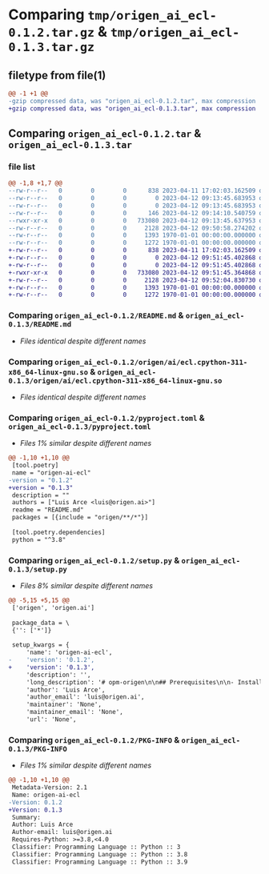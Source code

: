 # Comparing `tmp/origen_ai_ecl-0.1.2.tar.gz` & `tmp/origen_ai_ecl-0.1.3.tar.gz`

## filetype from file(1)

```diff
@@ -1 +1 @@
-gzip compressed data, was "origen_ai_ecl-0.1.2.tar", max compression
+gzip compressed data, was "origen_ai_ecl-0.1.3.tar", max compression
```

## Comparing `origen_ai_ecl-0.1.2.tar` & `origen_ai_ecl-0.1.3.tar`

### file list

```diff
@@ -1,8 +1,7 @@
--rw-r--r--   0        0        0      838 2023-04-11 17:02:03.162509 origen_ai_ecl-0.1.2/README.md
--rw-r--r--   0        0        0        0 2023-04-12 09:13:45.683953 origen_ai_ecl-0.1.2/origen/__init__.py
--rw-r--r--   0        0        0        0 2023-04-12 09:13:45.683953 origen_ai_ecl-0.1.2/origen/ai/__init__.py
--rw-r--r--   0        0        0      146 2023-04-12 09:14:10.540759 origen_ai_ecl-0.1.2/origen/ai/__pycache__/__init__.cpython-311.pyc
--rwxr-xr-x   0        0        0   733080 2023-04-12 09:13:45.637953 origen_ai_ecl-0.1.2/origen/ai/ecl.cpython-311-x86_64-linux-gnu.so
--rw-r--r--   0        0        0     2128 2023-04-12 09:50:58.274202 origen_ai_ecl-0.1.2/pyproject.toml
--rw-r--r--   0        0        0     1393 1970-01-01 00:00:00.000000 origen_ai_ecl-0.1.2/setup.py
--rw-r--r--   0        0        0     1272 1970-01-01 00:00:00.000000 origen_ai_ecl-0.1.2/PKG-INFO
+-rw-r--r--   0        0        0      838 2023-04-11 17:02:03.162509 origen_ai_ecl-0.1.3/README.md
+-rw-r--r--   0        0        0        0 2023-04-12 09:51:45.402868 origen_ai_ecl-0.1.3/origen/__init__.py
+-rw-r--r--   0        0        0        0 2023-04-12 09:51:45.402868 origen_ai_ecl-0.1.3/origen/ai/__init__.py
+-rwxr-xr-x   0        0        0   733080 2023-04-12 09:51:45.364868 origen_ai_ecl-0.1.3/origen/ai/ecl.cpython-311-x86_64-linux-gnu.so
+-rw-r--r--   0        0        0     2128 2023-04-12 09:52:04.830730 origen_ai_ecl-0.1.3/pyproject.toml
+-rw-r--r--   0        0        0     1393 1970-01-01 00:00:00.000000 origen_ai_ecl-0.1.3/setup.py
+-rw-r--r--   0        0        0     1272 1970-01-01 00:00:00.000000 origen_ai_ecl-0.1.3/PKG-INFO
```

### Comparing `origen_ai_ecl-0.1.2/README.md` & `origen_ai_ecl-0.1.3/README.md`

 * *Files identical despite different names*

### Comparing `origen_ai_ecl-0.1.2/origen/ai/ecl.cpython-311-x86_64-linux-gnu.so` & `origen_ai_ecl-0.1.3/origen/ai/ecl.cpython-311-x86_64-linux-gnu.so`

 * *Files identical despite different names*

### Comparing `origen_ai_ecl-0.1.2/pyproject.toml` & `origen_ai_ecl-0.1.3/pyproject.toml`

 * *Files 1% similar despite different names*

```diff
@@ -1,10 +1,10 @@
 [tool.poetry]
 name = "origen-ai-ecl"
-version = "0.1.2"
+version = "0.1.3"
 description = ""
 authors = ["Luis Arce <luis@origen.ai>"]
 readme = "README.md"
 packages = [{include = "origen/**/*"}]
 
 [tool.poetry.dependencies]
 python = "^3.8"
```

### Comparing `origen_ai_ecl-0.1.2/setup.py` & `origen_ai_ecl-0.1.3/setup.py`

 * *Files 8% similar despite different names*

```diff
@@ -5,15 +5,15 @@
 ['origen', 'origen.ai']
 
 package_data = \
 {'': ['*']}
 
 setup_kwargs = {
     'name': 'origen-ai-ecl',
-    'version': '0.1.2',
+    'version': '0.1.3',
     'description': '',
     'long_description': '# opm-origen\n\n## Prerequisites\n\n- Install make, cmake and g++\n- Build/Install Opm-Common\n- Build/Install Opm-Grid\n\n## Install opm packages\n\n```bash\nsudo apt-add-repository ppa:opm/ppa\nsudo apt-get update\n\nsudo apt-get install libopm-common-dev\nsudo apt-get install libopm-grid-dev\n```\n\n## How to build\n\n```bash\ngit clone git@github.com:OriGenAI/opm-origen.git\ncd opm-origen\nmkdir build\ncd build\ncmake ..\nmake\n```\n\n## How to use\n\n- Copy the binary under `build/lib` folder\n- Import the binary from your Python code\n- Call the library functions\n\n## Example\n\n```python\nfrom origen.ai.ecl import read_transmissibility\n\ntrans = read_transmissibility("path-to-data.DATA")\nprint(trans)\n```\n\n## Develop\n\nYou can use the main.cpp file to debug. Just call your function from there and compile the code. You will find the binary in `build/bin/main`\n',
     'author': 'Luis Arce',
     'author_email': 'luis@origen.ai',
     'maintainer': 'None',
     'maintainer_email': 'None',
     'url': 'None',
```

### Comparing `origen_ai_ecl-0.1.2/PKG-INFO` & `origen_ai_ecl-0.1.3/PKG-INFO`

 * *Files 1% similar despite different names*

```diff
@@ -1,10 +1,10 @@
 Metadata-Version: 2.1
 Name: origen-ai-ecl
-Version: 0.1.2
+Version: 0.1.3
 Summary: 
 Author: Luis Arce
 Author-email: luis@origen.ai
 Requires-Python: >=3.8,<4.0
 Classifier: Programming Language :: Python :: 3
 Classifier: Programming Language :: Python :: 3.8
 Classifier: Programming Language :: Python :: 3.9
```

